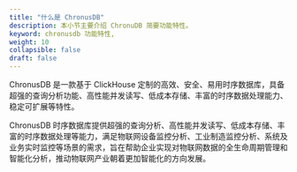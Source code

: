 ```yaml
---
title: "什么是 ChronusDB"
description: 本小节主要介绍 ChronuDB 简要功能特性。 
keyword: chronusdb 功能特性, 
weight: 10
collapsible: false
draft: false
---
```




ChronusDB 是一款基于 ClickHouse 定制的高效、安全、易用时序数据库，具备超强的查询分析功能、高性能并发读写、低成本存储、丰富的时序数据处理能力、稳定可扩展等特性。

ChronusDB 时序数据库提供超强的查询分析、高性能并发读写、低成本存储、丰富的时序数据处理等能力，满足物联网设备监控分析、工业制造监控分析、系统及业务实时监控等场景的需求，旨在帮助企业实现对物联网数据的全生命周期管理和智能化分析，推动物联网产业朝着更加智能化的方向发展。
